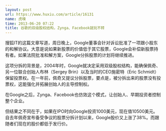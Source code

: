 ```yaml
---
layout: post
url: https://www.huxiu.com/article/16131
name: 虎嗅
time: 2013-06-20 07:22
title: 谷歌的双级股权结构，Zynga、Facebook就玩不转
---
```

搜狐IT的这篇文章写道，周日晚上，Google董事会针对诉讼批准了一项跟小股东的和解协议。大意是说如果新股票的价值低于其它股票，Google会补偿新股票持有者。如果法院批准和解方案，Google分拆股票的计划将继续推进。

这项分拆的背景是，2004年时，Google就决定采用双级股权结构，能确保佩奇、另一位联合创始人布林（Sergey Brin）以及当时的CEO施密特（Eric Schmidt）保留投票权。在一年前，佩奇又提议分拆股票，要点是，被分拆出来的股票没有投票权，这能强化并拓展创始人的主导控制权。

在Google之后，Zynga、Facebook也仿效这个模式，让创始人、早期投资者控制整个企业。

但结果之不同在于，如果在IPO时向Google投资1000美元，现在值10500美元。自去年佩奇宣布备受争议的股票分拆计划以来，Google股价又上涨了38%。而跟随者们现在的股价都低于发行价。

